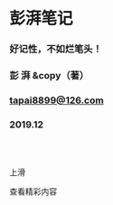 # 彭湃笔记

### 好记性，不如烂笔头！

### 彭 湃 &copy（著）

### tapai8899@126.com

### 2019.12
<br>

<br>


上滑

查看精彩内容
